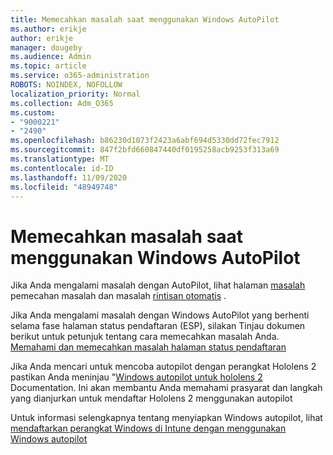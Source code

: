 ```yaml
---
title: Memecahkan masalah saat menggunakan Windows AutoPilot
ms.author: erikje
author: erikje
manager: dougeby
ms.audience: Admin
ms.topic: article
ms.service: o365-administration
ROBOTS: NOINDEX, NOFOLLOW
localization_priority: Normal
ms.collection: Adm_O365
ms.custom:
- "9000221"
- "2490"
ms.openlocfilehash: b86230d1073f2423a6abf694d5330dd72fec7912
ms.sourcegitcommit: 847f2bfd660847440df0195258acb9253f313a69
ms.translationtype: MT
ms.contentlocale: id-ID
ms.lasthandoff: 11/09/2020
ms.locfileid: "48949748"
---
```

# <a name="troubleshoot-issues-when-using-windows-autopilot"></a>Memecahkan masalah saat menggunakan Windows AutoPilot

Jika Anda mengalami masalah dengan AutoPilot, lihat halaman [masalah](https://docs.microsoft.com/windows/deployment/windows-autopilot/known-issues) pemecahan masalah dan masalah [rintisan otomatis](https://docs.microsoft.com/windows/deployment/windows-autopilot/troubleshooting) .

Jika Anda mengalami masalah dengan Windows AutoPilot yang berhenti selama fase halaman status pendaftaran (ESP), silakan Tinjau dokumen berikut untuk petunjuk tentang cara memecahkan masalah Anda. [Memahami dan memecahkan masalah halaman status pendaftaran](https://docs.microsoft.com/troubleshoot/mem/intune/understand-troubleshoot-esp)

Jika Anda mencari untuk mencoba autopilot dengan perangkat Hololens 2 pastikan Anda meninjau "[Windows autopilot untuk hololens 2](https://docs.microsoft.com/hololens/hololens2-autopilot) Documentation. Ini akan membantu Anda memahami prasyarat dan langkah yang dianjurkan untuk mendaftar Hololens 2 menggunakan autopilot  

Untuk informasi selengkapnya tentang menyiapkan Windows autopilot, lihat [mendaftarkan perangkat Windows di Intune dengan menggunakan Windows autopilot](https://docs.microsoft.com/intune/enrollment/enrollment-autopilot)
